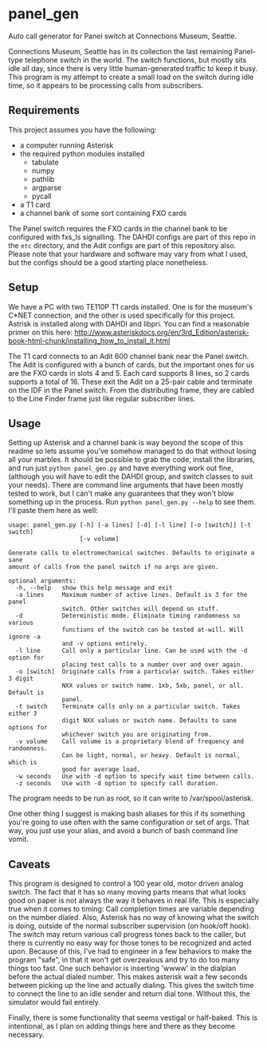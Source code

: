# panel_gen
Auto call generator for Panel switch at Connections Museum, Seattle.

Connections Museum, Seattle has in its collection the last remaining Panel-type telephone switch in the world. The switch functions, but mostly sits idle all day, since there is very little human-generated traffic to keep it busy. This program is my attempt to create a small load on the switch during idle time, so it appears to be processing calls from subscribers.

Requirements
------------
This project assumes you have the following:
* a computer running Asterisk
* the required python modules installed
	* tabulate
	* numpy
	* pathlib
	* argparse
	* pycall
* a T1 card
* a channel bank of some sort containing FXO cards

The Panel switch requires the FXO cards in the channel bank to be configured with fxs_ls signalling. The DAHDI configs are part of this repo in the <code>etc</code> directory, and the Adit configs are part of this repository also. Please note that your hardware and software may vary from what I used, but the configs should be a good starting place nonetheless.

Setup
-----
We have a PC with two TE110P T1 cards installed. One is for the museum's C\*NET connection, and the other is used specifically for this project. Astrisk is installed along with DAHDI and libpri. You can find a reasonable primer on this here: http://www.asteriskdocs.org/en/3rd_Edition/asterisk-book-html-chunk/installing_how_to_install_it.html

The T1 card connects to an Adit 600 channel bank near the Panel switch. The Adit is configured with a bunch of cards, but the important ones for us are the FXO cards in slots 4 and 5. Each card supports 8 lines, so 2 cards supports a total of 16. These exit the Adit on a 25-pair cable and terminate on the IDF in the Panel switch. From the distributing frame, they are cabled to the Line Finder frame just like regular subscriber lines.


Usage
-----
Setting up Asterisk and a channel bank is way beyond the scope of this readme so lets assume you've somehow managed to do that without losing all your marbles. It should be possible to grab the code, install the libraries, and run just <code>python panel_gen.py</code> and have everything work out fine, (although you will  have to edit the DAHDI group, and switch classes to suit your needs). There are command line arguments that have been mostly tested to work, but I can't make any guarantees that they won't blow something up in the process. Run <code>python panel_gen.py --help</code> to see them. I'll paste them here as well:

```
usage: panel_gen.py [-h] [-a lines] [-d] [-l line] [-o [switch]] [-t switch]
                    [-v volume]

Generate calls to electromechanical switches. Defaults to originate a sane
amount of calls from the panel switch if no args are given.

optional arguments:
  -h, --help   show this help message and exit
  -a lines     Maximum number of active lines. Default is 3 for the panel
               switch. Other switches will depend on stuff.
  -d           Deterministic mode. Eliminate timing randomness so various
               functions of the switch can be tested at-will. Will ignore -a
               and -v options entirely.
  -l line      Call only a particular line. Can be used with the -d option for
               placing test calls to a number over and over again.
  -o [switch]  Originate calls from a particular switch. Takes either 3 digit
               NXX values or switch name. 1xb, 5xb, panel, or all. Default is
               panel.
  -t switch    Terminate calls only on a particular switch. Takes either 3
               digit NXX values or switch name. Defaults to sane options for
               whichever switch you are originating from.
  -v volume    Call volume is a proprietary blend of frequency and randomness.
               Can be light, normal, or heavy. Default is normal, which is
               good for average load.
  -w seconds   Use with -d option to specify wait time between calls.
  -z seconds   Use with -d option to specify call duration.
```

The program needs to be run as root, so it can write to /var/spool/asterisk.

One other thing I suggest is making bash aliases for this if its something you're going to use often with the same configuration or set of args. That way, you just use your alias, and avoid a bunch of bash command line vomit.

Caveats
-------
This program is designed to control a 100 year old, motor driven analog switch. The fact that it has so many moving parts means that what looks good on paper is not always the way it behaves in real life. This is especially true when it comes to timing: Call completion times are variable depending on the number dialed. Also, Asterisk has no way of knowing what the switch is doing, outside of the normal subscriber supervision (on hook/off hook). The switch may return various call progress tones back to the caller, but there is currently no easy way for those tones to be recognized and acted upon. Because of this, I've had to engineer in a few behaviors to make the program "safe", in that it won't get overzealous and try to do too many things too fast. One such behavior is inserting 'wwww' in the dialplan before the actual dialed number. This makes asterisk wait a few seconds between picking up the line and actually dialing. This gives the switch time to connect the line to an idle sender and return dial tone. Without this, the simulator would fail entirely. 

Finally, there is some functionality that seems vestigal or half-baked. This is intentional, as I plan on adding things here and there as they become necessary.  
